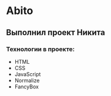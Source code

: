 # Abito

## Выполнил проект Никита

### Технологии в проекте:
- HTML
- CSS
- JavaScript
- Normalize
- FancyBox
